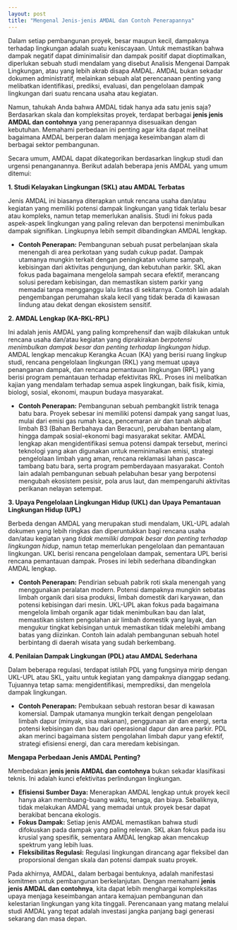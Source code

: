 ```yaml
---
layout: post
title: "Mengenal Jenis-jenis AMDAL dan Contoh Penerapannya"
---
```


Dalam setiap pembangunan proyek, besar maupun kecil, dampaknya terhadap lingkungan adalah suatu keniscayaan. Untuk memastikan bahwa dampak negatif dapat diminimalisir dan dampak positif dapat dioptimalkan, diperlukan sebuah studi mendalam yang disebut Analisis Mengenai Dampak Lingkungan, atau yang lebih akrab disapa AMDAL. AMDAL bukan sekadar dokumen administratif, melainkan sebuah alat perencanaan penting yang melibatkan identifikasi, prediksi, evaluasi, dan pengelolaan dampak lingkungan dari suatu rencana usaha atau kegiatan.

Namun, tahukah Anda bahwa AMDAL tidak hanya ada satu jenis saja? Berdasarkan skala dan kompleksitas proyek, terdapat berbagai **jenis jenis AMDAL dan contohnya** yang penerapannya disesuaikan dengan kebutuhan. Memahami perbedaan ini penting agar kita dapat melihat bagaimana AMDAL berperan dalam menjaga keseimbangan alam di berbagai sektor pembangunan.

Secara umum, AMDAL dapat dikategorikan berdasarkan lingkup studi dan urgensi penanganannya. Berikut adalah beberapa jenis AMDAL yang umum ditemui:

**1. Studi Kelayakan Lingkungan (SKL) atau AMDAL Terbatas**

Jenis AMDAL ini biasanya diterapkan untuk rencana usaha dan/atau kegiatan yang memiliki potensi dampak lingkungan yang tidak terlalu besar atau kompleks, namun tetap memerlukan analisis. Studi ini fokus pada aspek-aspek lingkungan yang paling relevan dan berpotensi menimbulkan dampak signifikan. Lingkupnya lebih sempit dibandingkan AMDAL lengkap.

*   **Contoh Penerapan:** Pembangunan sebuah pusat perbelanjaan skala menengah di area perkotaan yang sudah cukup padat. Dampak utamanya mungkin terkait dengan peningkatan volume sampah, kebisingan dari aktivitas pengunjung, dan kebutuhan parkir. SKL akan fokus pada bagaimana mengelola sampah secara efektif, merancang solusi peredam kebisingan, dan memastikan sistem parkir yang memadai tanpa mengganggu lalu lintas di sekitarnya. Contoh lain adalah pengembangan perumahan skala kecil yang tidak berada di kawasan lindung atau dekat dengan ekosistem sensitif.

**2. AMDAL Lengkap (KA-RKL-RPL)**

Ini adalah jenis AMDAL yang paling komprehensif dan wajib dilakukan untuk rencana usaha dan/atau kegiatan yang diprakirakan *berpotensi menimbulkan dampak besar dan penting terhadap lingkungan hidup*. AMDAL lengkap mencakup Kerangka Acuan (KA) yang berisi ruang lingkup studi, rencana pengelolaan lingkungan (RKL) yang memuat upaya penanganan dampak, dan rencana pemantauan lingkungan (RPL) yang berisi program pemantauan terhadap efektivitas RKL. Proses ini melibatkan kajian yang mendalam terhadap semua aspek lingkungan, baik fisik, kimia, biologi, sosial, ekonomi, maupun budaya masyarakat.

*   **Contoh Penerapan:** Pembangunan sebuah pembangkit listrik tenaga batu bara. Proyek sebesar ini memiliki potensi dampak yang sangat luas, mulai dari emisi gas rumah kaca, pencemaran air dan tanah akibat limbah B3 (Bahan Berbahaya dan Beracun), perubahan bentang alam, hingga dampak sosial-ekonomi bagi masyarakat sekitar. AMDAL lengkap akan mengidentifikasi semua potensi dampak tersebut, merinci teknologi yang akan digunakan untuk meminimalkan emisi, strategi pengelolaan limbah yang aman, rencana reklamasi lahan pasca-tambang batu bara, serta program pemberdayaan masyarakat. Contoh lain adalah pembangunan sebuah pelabuhan besar yang berpotensi mengubah ekosistem pesisir, pola arus laut, dan mempengaruhi aktivitas perikanan nelayan setempat.

**3. Upaya Pengelolaan Lingkungan Hidup (UKL) dan Upaya Pemantauan Lingkungan Hidup (UPL)**

Berbeda dengan AMDAL yang merupakan studi mendalam, UKL-UPL adalah dokumen yang lebih ringkas dan diperuntukkan bagi rencana usaha dan/atau kegiatan yang *tidak memiliki dampak besar dan penting terhadap lingkungan hidup*, namun tetap memerlukan pengelolaan dan pemantauan lingkungan. UKL berisi rencana pengelolaan dampak, sementara UPL berisi rencana pemantauan dampak. Proses ini lebih sederhana dibandingkan AMDAL lengkap.

*   **Contoh Penerapan:** Pendirian sebuah pabrik roti skala menengah yang menggunakan peralatan modern. Potensi dampaknya mungkin sebatas limbah organik dari sisa produksi, limbah domestik dari karyawan, dan potensi kebisingan dari mesin. UKL-UPL akan fokus pada bagaimana mengelola limbah organik agar tidak menimbulkan bau dan lalat, memastikan sistem pengolahan air limbah domestik yang layak, dan mengukur tingkat kebisingan untuk memastikan tidak melebihi ambang batas yang diizinkan. Contoh lain adalah pembangunan sebuah hotel berbintang di daerah wisata yang sudah berkembang.

**4. Penilaian Dampak Lingkungan (PDL) atau AMDAL Sederhana**

Dalam beberapa regulasi, terdapat istilah PDL yang fungsinya mirip dengan UKL-UPL atau SKL, yaitu untuk kegiatan yang dampaknya dianggap sedang. Tujuannya tetap sama: mengidentifikasi, memprediksi, dan mengelola dampak lingkungan.

*   **Contoh Penerapan:** Pembukaan sebuah restoran besar di kawasan komersial. Dampak utamanya mungkin terkait dengan pengelolaan limbah dapur (minyak, sisa makanan), penggunaan air dan energi, serta potensi kebisingan dan bau dari operasional dapur dan area parkir. PDL akan merinci bagaimana sistem pengolahan limbah dapur yang efektif, strategi efisiensi energi, dan cara meredam kebisingan.

**Mengapa Perbedaan Jenis AMDAL Penting?**

Membedakan **jenis jenis AMDAL dan contohnya** bukan sekadar klasifikasi teknis. Ini adalah kunci efektivitas perlindungan lingkungan.

*   **Efisiensi Sumber Daya:** Menerapkan AMDAL lengkap untuk proyek kecil hanya akan membuang-buang waktu, tenaga, dan biaya. Sebaliknya, tidak melakukan AMDAL yang memadai untuk proyek besar dapat berakibat bencana ekologis.
*   **Fokus Dampak:** Setiap jenis AMDAL memastikan bahwa studi difokuskan pada dampak yang paling relevan. SKL akan fokus pada isu krusial yang spesifik, sementara AMDAL lengkap akan mencakup spektrum yang lebih luas.
*   **Fleksibilitas Regulasi:** Regulasi lingkungan dirancang agar fleksibel dan proporsional dengan skala dan potensi dampak suatu proyek.

Pada akhirnya, AMDAL, dalam berbagai bentuknya, adalah manifestasi komitmen untuk pembangunan berkelanjutan. Dengan memahami **jenis jenis AMDAL dan contohnya**, kita dapat lebih menghargai kompleksitas upaya menjaga keseimbangan antara kemajuan pembangunan dan kelestarian lingkungan yang kita tinggali. Perencanaan yang matang melalui studi AMDAL yang tepat adalah investasi jangka panjang bagi generasi sekarang dan masa depan.
